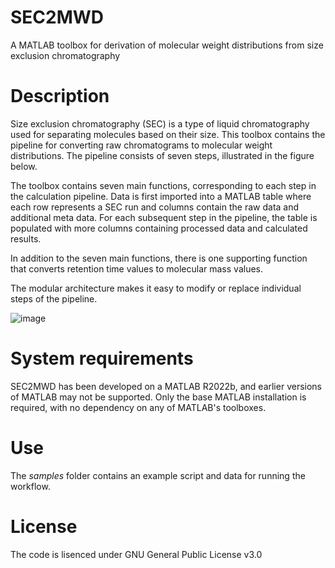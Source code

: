 # SEC2MWD

A MATLAB toolbox for derivation of molecular weight distributions from size exclusion chromatography

# Description
Size exclusion chromatography (SEC) is a type of liquid chromatography used for separating molecules based on their size. This toolbox contains the pipeline for converting raw chromatograms to molecular weight distributions. The pipeline consists of seven steps, illustrated in the figure below.

The toolbox contains seven main functions, corresponding to each step in the calculation pipeline. Data is first imported into a MATLAB table where each row represents a SEC run and columns contain the raw data and additional meta data. For each subsequent step in the pipeline, the table is populated with more columns containing processed data and calculated results.  

In addition to the seven main functions, there is one supporting function that converts retention time values to molecular mass values. 

The modular architecture makes it easy to modify or replace individual steps of the pipeline.  


![image](https://github.com/ingridmage/SEC2MWD/assets/128492649/4194cc7e-276b-4e3f-a784-0bbbee6d6974)


# System requirements
SEC2MWD has been developed on a MATLAB R2022b, and earlier versions of MATLAB may not be supported. Only the base MATLAB installation is required, with no dependency on any of MATLAB's toolboxes.

# Use

The _samples_ folder contains an example script and data for running the workflow.

# License

The code is lisenced under GNU General Public License v3.0
